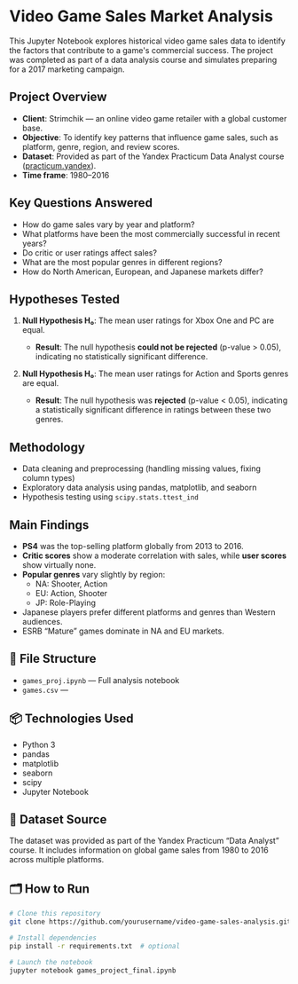 #  Video Game Sales Market Analysis

This Jupyter Notebook explores historical video game sales data to identify the factors that contribute to a game's commercial success. The project was completed as part of a data analysis course and simulates preparing for a 2017 marketing campaign.

##  Project Overview

- **Client**: Strimchik — an online video game retailer with a global customer base.
- **Objective**: To identify key patterns that influence game sales, such as platform, genre, region, and review scores.
- **Dataset**: Provided as part of the Yandex Practicum Data Analyst course ([practicum.yandex](https://practicum.yandex.ru/data-analyst/)).
- **Time frame**: 1980–2016

##  Key Questions Answered

- How do game sales vary by year and platform?
- What platforms have been the most commercially successful in recent years?
- Do critic or user ratings affect sales?
- What are the most popular genres in different regions?
- How do North American, European, and Japanese markets differ?

##  Hypotheses Tested

1. **Null Hypothesis H₀**: The mean user ratings for Xbox One and PC are equal.  
   - **Result**: The null hypothesis **could not be rejected** (p-value > 0.05), indicating no statistically significant difference.

2. **Null Hypothesis H₀**: The mean user ratings for Action and Sports genres are equal.  
   - **Result**: The null hypothesis was **rejected** (p-value < 0.05), indicating a statistically significant difference in ratings between these two genres.

##  Methodology

- Data cleaning and preprocessing (handling missing values, fixing column types)
- Exploratory data analysis using pandas, matplotlib, and seaborn
- Hypothesis testing using `scipy.stats.ttest_ind`

##  Main Findings

- **PS4** was the top-selling platform globally from 2013 to 2016.
- **Critic scores** show a moderate correlation with sales, while **user scores** show virtually none.
- **Popular genres** vary slightly by region:
  - NA: Shooter, Action
  - EU: Action, Shooter
  - JP: Role-Playing
- Japanese players prefer different platforms and genres than Western audiences.
- ESRB “Mature” games dominate in NA and EU markets.

## 📁 File Structure

- `games_proj.ipynb` — Full analysis notebook
- `games.csv` — 

## 📦 Technologies Used

- Python 3
- pandas
- matplotlib
- seaborn
- scipy
- Jupyter Notebook

## 📎 Dataset Source

The dataset was provided as part of the Yandex Practicum “Data Analyst” course. It includes information on global game sales from 1980 to 2016 across multiple platforms.

## 🗂 How to Run

```bash
# Clone this repository
git clone https://github.com/yourusername/video-game-sales-analysis.git

# Install dependencies
pip install -r requirements.txt  # optional

# Launch the notebook
jupyter notebook games_project_final.ipynb
